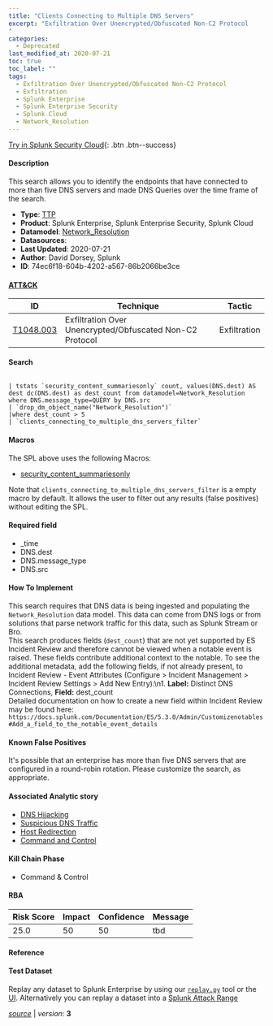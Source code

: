 ```yaml
---
title: "Clients Connecting to Multiple DNS Servers"
excerpt: "Exfiltration Over Unencrypted/Obfuscated Non-C2 Protocol
"
categories:
  - Deprecated
last_modified_at: 2020-07-21
toc: true
toc_label: ""
tags:
  - Exfiltration Over Unencrypted/Obfuscated Non-C2 Protocol
  - Exfiltration
  - Splunk Enterprise
  - Splunk Enterprise Security
  - Splunk Cloud
  - Network_Resolution
---
```




[Try in Splunk Security Cloud](https://www.splunk.com/en_us/cyber-security.html){: .btn .btn--success}

#### Description

This search allows you to identify the endpoints that have connected to more than five DNS servers and made DNS Queries over the time frame of the search.

- **Type**: [TTP](https://github.com/splunk/security_content/wiki/object-Analytic-Types)
- **Product**: Splunk Enterprise, Splunk Enterprise Security, Splunk Cloud
- **Datamodel**: [Network_Resolution](https://docs.splunk.com/Documentation/CIM/latest/User/NetworkResolution)
- **Datasources**: 
- **Last Updated**: 2020-07-21
- **Author**: David Dorsey, Splunk
- **ID**: 74ec6f18-604b-4202-a567-86b2066be3ce


#### [ATT&CK](https://attack.mitre.org/)

| ID             | Technique        |  Tactic             |
| -------------- | ---------------- |-------------------- |
| [T1048.003](https://attack.mitre.org/techniques/T1048/003/) | Exfiltration Over Unencrypted/Obfuscated Non-C2 Protocol | Exfiltration |

#### Search

```

| tstats `security_content_summariesonly` count, values(DNS.dest) AS dest dc(DNS.dest) as dest_count from datamodel=Network_Resolution where DNS.message_type=QUERY by DNS.src 
| `drop_dm_object_name("Network_Resolution")` 
|where dest_count > 5 
| `clients_connecting_to_multiple_dns_servers_filter` 
```

#### Macros
The SPL above uses the following Macros:
* [security_content_summariesonly](https://github.com/splunk/security_content/blob/develop/macros/security_content_summariesonly.yml)

Note that `clients_connecting_to_multiple_dns_servers_filter` is a empty macro by default. It allows the user to filter out any results (false positives) without editing the SPL.

#### Required field
* _time
* DNS.dest
* DNS.message_type
* DNS.src


#### How To Implement
This search requires that DNS data is being ingested and populating the `Network_Resolution` data model. This data can come from DNS logs or from solutions that parse network traffic for this data, such as Splunk Stream or Bro.\
This search produces fields (`dest_count`) that are not yet supported by ES Incident Review and therefore cannot be viewed when a notable event is raised. These fields contribute additional context to the notable. To see the additional metadata, add the following fields, if not already present, to Incident Review - Event Attributes (Configure > Incident Management > Incident Review Settings > Add New Entry):\\n1. **Label:** Distinct DNS Connections, **Field:** dest_count\
Detailed documentation on how to create a new field within Incident Review may be found here: `https://docs.splunk.com/Documentation/ES/5.3.0/Admin/Customizenotables#Add_a_field_to_the_notable_event_details`

#### Known False Positives
It's possible that an enterprise has more than five DNS servers that are configured in a round-robin rotation. Please customize the search, as appropriate.

#### Associated Analytic story
* [DNS Hijacking](/stories/dns_hijacking)
* [Suspicious DNS Traffic](/stories/suspicious_dns_traffic)
* [Host Redirection](/stories/host_redirection)
* [Command and Control](/stories/command_and_control)


#### Kill Chain Phase
* Command & Control



#### RBA

| Risk Score  | Impact      | Confidence   | Message      |
| ----------- | ----------- |--------------|--------------|
| 25.0 | 50 | 50 | tbd |




#### Reference


#### Test Dataset
Replay any dataset to Splunk Enterprise by using our [`replay.py`](https://github.com/splunk/attack_data#using-replaypy) tool or the [UI](https://github.com/splunk/attack_data#using-ui).
Alternatively you can replay a dataset into a [Splunk Attack Range](https://github.com/splunk/attack_range#replay-dumps-into-attack-range-splunk-server)



[*source*](https://github.com/splunk/security_content/tree/develop/detections/deprecated/clients_connecting_to_multiple_dns_servers.yml) \| *version*: **3**